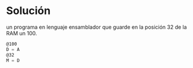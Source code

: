 # Solución

un programa en lenguaje ensamblador que guarde en la posición 32 de la RAM un 100.

```asm
@100  
D = A  
@32  
M = D
```

